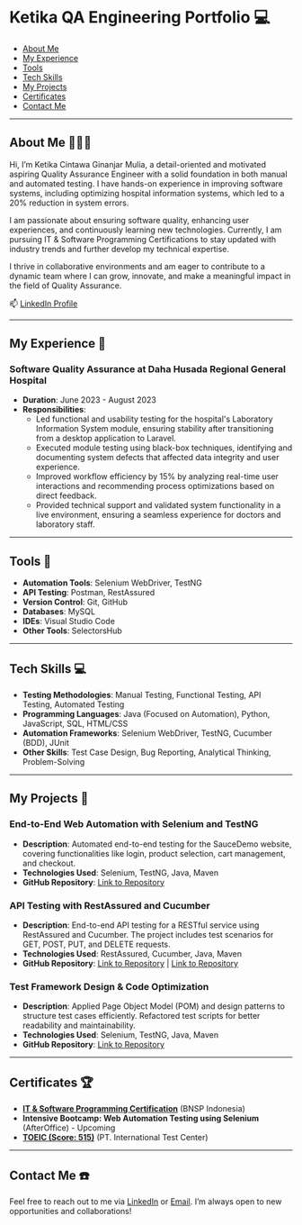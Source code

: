 # Ketika QA Engineering Portfolio 💻
- [About Me](#about-me-)
- [My Experience](#my-experience-)
- [Tools](#tools-)
- [Tech Skills](#tech-skills-)
- [My Projects](#my-projects-)
- [Certificates](#certificates-)
- [Contact Me](#contact-me-%EF%B8%8F)
  
---

## About Me 👩🏻‍💻
Hi, I’m Ketika Cintawa Ginanjar Mulia, a detail-oriented and motivated aspiring Quality Assurance Engineer with a solid foundation in both manual and automated testing. I have hands-on experience in improving software systems, including optimizing hospital information systems, which led to a 20% reduction in system errors.

I am passionate about ensuring software quality, enhancing user experiences, and continuously learning new technologies. Currently, I am pursuing IT & Software Programming Certifications to stay updated with industry trends and further develop my technical expertise.

I thrive in collaborative environments and am eager to contribute to a dynamic team where I can grow, innovate, and make a meaningful impact in the field of Quality Assurance.

📫 [LinkedIn Profile](https://www.linkedin.com/in/ketika-cintawa/)  

---

## My Experience 🏢
### Software Quality Assurance at Daha Husada Regional General Hospital
- **Duration**: June 2023 - August 2023
- **Responsibilities**:
  - Led functional and usability testing for the hospital's Laboratory Information System module, ensuring stability after transitioning from a desktop application to Laravel.
  - Executed module testing using black-box techniques, identifying and documenting system defects that affected data integrity and user experience.
  - Improved workflow efficiency by 15% by analyzing real-time user interactions and recommending process optimizations based on direct feedback.
  - Provided technical support and validated system functionality in a live environment, ensuring a seamless experience for doctors and laboratory staff.

    
---

## Tools 🔧
- **Automation Tools**: Selenium WebDriver, TestNG
- **API Testing**: Postman, RestAssured
- **Version Control**: Git, GitHub
- **Databases**: MySQL
- **IDEs**: Visual Studio Code
- **Other Tools**: SelectorsHub

---

## Tech Skills 💻
- **Testing Methodologies**: Manual Testing, Functional Testing, API Testing, Automated Testing
- **Programming Languages**: Java (Focused on Automation), Python, JavaScript, SQL, HTML/CSS
- **Automation Frameworks**: Selenium WebDriver, TestNG, Cucumber (BDD), JUnit
- **Other Skills**: Test Case Design, Bug Reporting, Analytical Thinking, Problem-Solving

---
## My Projects 🚀
### End-to-End Web Automation with Selenium and TestNG
- **Description**: Automated end-to-end testing for the SauceDemo website, covering functionalities like login, product selection, cart management, and checkout. 
- **Technologies Used**: Selenium, TestNG, Java, Maven
- **GitHub Repository**: [Link to Repository](https://github.com/KetikaCintawa/Task-AfterOffice)

### API Testing with RestAssured and Cucumber
- **Description**: End-to-end API testing for a RESTful service using RestAssured and Cucumber. The project includes test scenarios for GET, POST, PUT, and DELETE requests.
- **Technologies Used**: RestAssured, Cucumber, Java, Maven
- **GitHub Repository**: [Link to Repository](https://github.com/KetikaCintawa/API-Rest-Assured) | [Link to Repository](https://github.com/KetikaCintawa/Task-AfterOffice/tree/cucumber_impl)
  
### Test Framework Design & Code Optimization
- **Description**: Applied Page Object Model (POM) and design patterns to structure test cases efficiently. Refactored test scripts for better readability and maintainability.
- **Technologies Used**: Selenium, TestNG, Java, Maven
- **GitHub Repository**: [Link to Repository](#)
  
---

## Certificates 🏆
- **[IT & Software Programming Certification](https://drive.google.com/file/d/1o-WByFpKOb5cpICNs-DaI6U7hrH6AinJ/view?trk=public_profile_see-credential)** (BNSP Indonesia)
- **Intensive Bootcamp: Web Automation Testing using Selenium** (AfterOffice) - Upcoming
- **[TOEIC (Score: 515)](https://drive.google.com/drive/folders/1jVMa_98a4mI-KCIIAlMiUSDOIv18CecQ)** (PT. International Test Center)

---
## Contact Me ☎️
Feel free to reach out to me via [LinkedIn](https://www.linkedin.com/in/ketika-cintawa/) or [Email](ketikacintawa02@gmail.com). I’m always open to new opportunities and collaborations!


